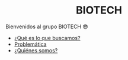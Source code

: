 <h1 align="center">BIOTECH</h1>

Bienvenidos al grupo BIOTECH 😎

- [¿Qué es lo que buscamos?](#Que-es-lo-que-buscamos)
- [Problemática](#Problemática)
- [¿Quiénes somos?](#Quiénes-somos)
